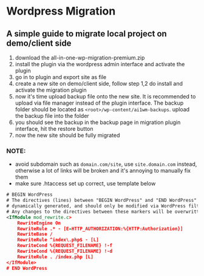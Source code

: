 # Wordpress Migration

## A simple guide to migrate local project on demo/client side

1. download the all-in-one-wp-migration-premium.zip
2. install the plugin via the wordpress admin interface and activate the plugin
3. go in to plugin and export site as file
4. create a new site on demo/client side, follow step 1,2 do install and activate the migration plugin
5. now it's time upload backup file onto the new site. It is recommended to upload via file manager instead of the plugin interface. The backup folder should be located as `<root>/wp-content/ai1wm-backups`. upload the backup file into the folder
6. you should see the backup in the backup page in migration plugin interface, hit the restore button
7. now the new site should be fully migrated

### NOTE:
- avoid subdomain such as `domain.com/site`, use `site.domain.com` instead, otherwise a lot of links will be broken and it's annoying to manually fix them
- make sure .htaccess set up correct, use template below
```xml
# BEGIN WordPress
# The directives (lines) between "BEGIN WordPress" and "END WordPress" are
# dynamically generated, and should only be modified via WordPress filters.
# Any changes to the directives between these markers will be overwritten.
<IfModule mod_rewrite.c>
    RewriteEngine On
    RewriteRule .* - [E=HTTP_AUTHORIZATION:%{HTTP:Authorization}]
    RewriteBase /
    RewriteRule ^index\.php$ - [L]
    RewriteCond %{REQUEST_FILENAME} !-f
    RewriteCond %{REQUEST_FILENAME} !-d
    RewriteRule . /index.php [L]
</IfModule>
# END WordPress
```